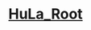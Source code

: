 # [HuLa_Root](https://drive.google.com/drive/folders/1JbKoh-UZ8Nr8kKB7ZMfS5H2dXUZ9Ljev?usp=drive_link)
